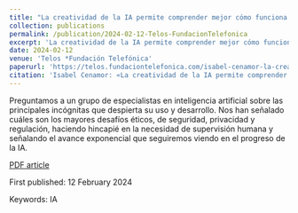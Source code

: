 ```yaml
---
title: "La creatividad de la IA permite comprender mejor cómo funciona la humana"
collection: publications
permalink: /publication/2024-02-12-Telos-FundacionTelefonica
excerpt: 'La creatividad de la IA permite comprender mejor cómo funciona la humana'
date: 2024-02-12
venue: 'Telos *Fundación Telefónica'
paperurl: 'https://telos.fundaciontelefonica.com/isabel-cenamor-la-creatividad-de-la-ia-permite-comprender-mejor-como-funciona-la-humana/'
citation: 'Isabel Cenamor: «La creatividad de la IA permite comprender mejor cómo funciona la humana» <i>por Marisol Sales Giménez</i>.'
---
```

Preguntamos a un grupo de especialistas en inteligencia artificial sobre las principales incógnitas que despierta su uso y desarrollo. Nos han señalado cuáles son los mayores desafíos éticos, de seguridad, privacidad y regulación, haciendo hincapié en la necesidad de supervisión humana y señalando el avance exponencial que seguiremos viendo en el progreso de la IA.
 
 
<a href="https://github.com/icenamor/icenamor.github.io/blob/master/files/Isabel%20Cenamor-Telos%20Fundaci%C3%B3n%20Tel%C3%A9fonica.pdf" target="_blank">PDF article</a>

First published: 12 February 2024



Keywords: IA

